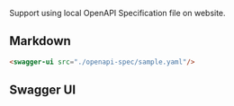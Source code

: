 Support using local OpenAPI Specification file on website.

## Markdown

```markdown
<swagger-ui src="./openapi-spec/sample.yaml"/>
```

## Swagger UI

<swagger-ui src="./openapi-spec/sample.yaml"/>
